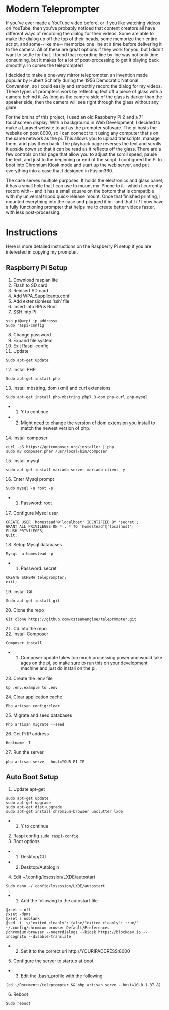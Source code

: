 # Modern Teleprompter
If you've ever made a YouTube video before, or if you like watching videos on YouTube, then you've probably noticed that content creators all have different ways of recording the dialog for their videos. Some are able to make the dialog up off the top of their heads, some memorize their entire script, and some--like me-- memorize one line at a time before delivering it to the camera. All of these are great options if they work for you, but I didn't want to settle for that. I found that recording line by line was not only time consuming, but it makes for a lot of post-processing to get it playing back smoothly. In comes the teleprompter!

I decided to make a one-way mirror teleprompter, an invention made popular by Hubert Schlafly during the 1956 Democratic National Convention, so I could easily and smoothly record the dialog for my videos. These types of prompters work by reflecting text off a piece of glass with a camera behind it. As long as the camera side of the glass is darker than the speaker side, then the camera will see right through the glass without any glare. 

For the brains of this project, I used an old Raspberry Pi 2 and a 7" touchscreen display. With a background in Web Development, I decided to make a Laravel website to act as the prompter software. The pi hosts the website on post 8000, so I can connect to it using any computer that's on the same network as the pi. This allows you to upload transcripts, manage them, and play them back. The playback page reverses the text and scrolls it upside down so that it can be read as it reflects off the glass. There are a few controls on this page that allow you to adjust the scroll speed, pause the text, and just to the beginning or end of the script. I configured the Pi to boot into Chromium Kiosk mode and start up the web server, and put everything into a case that I designed in Fusion360.

The case serves multiple purposes. It holds the electronics and glass panel, it has a small hole that I can use to mount my iPhone to it--which I currently record with-- and it has a small square on the bottom that is compatible with my universal tripod quick-release mount. Once that finished printing, I mounted everything into the case and plugged it in--and that't it! I now have a fully functioning prompter that helps me to create better videos faster, with less post-processing.

# Instructions
Here is more detailed instructions on the Raspberry Pi setup if you are interested in copying my prompter. 
## Raspberry Pi Setup
1. Download raspian lite
2. Flash to SD card
3. Reinsert SD card
4. Add WPA_Supplicants.conf
5. Add extensionless ‘ssh’ file 
6. Insert into RPi & Boot
7. SSH into Pi
```
ssh pi@<rpi ip address>
Sudo raspi-config
```

8. Change password
9. Expand file system
10. Exit Raspi-config
11. Update
```
Sudo apt-get update
```
12. Install PHP
```
Sudo apt-get install php
```
13. Install mbstring, dom (xml) and curl extensions
```
Sudo apt-get install php-mbstring php7.3-dom php-curl php-mysql
```
- 1. Y to continue
- 2. Might need to change the version of dom extension you install to match the newest version of php.
14. Install composer
```
curl -sS https://getcomposer.org/installer | php
sudo mv composer.phar /usr/local/bin/composer
```
15. Install mysql
```
sudo apt-get install mariadb-server mariadb-client -y
```
16. Enter Mysql prompt
```
Sudo mysql -u root -p
```
- 1. Password: root
17. Configure Mysql user
```
CREATE USER 'homestead'@'localhost' IDENTIFIED BY 'secret';
GRANT ALL PRIVILEGES ON * . * TO ‘homestead’@'localhost';
FLUSH PRIVILEGES;
Quit;
```
18. Setup Mysql databases
```
Mysql -u homestead -p 
```
- 1. Password: secret
```
CREATE SCHEMA teleprompter;
exit;
```
19. Install Git
```
Sudo apt-get install git
```
20. Clone the repo
```
Git clone https://github.com/csteamengine/teleprompter.git
```
21. Cd into the repo
22. Install Composer
```
Composer install
```
- 1. Composer update takes too much processing power and would take ages on the pi, so make sure to run this on your development machine and just do install on the pi.
23. Create the .env file
```
Cp .env.example to .env
```
24. Clear application cache
```
Php artisan config:clear
```
25. Migrate and seed databases
```
Php artisan migrate --seed
```
26. Get Pi IP address
```
Hostname -I
```
27. Run the server
```
php artisan serve --host=YOUR-PI-IP
```

## Auto Boot Setup
1. Update apt-get
```
sudo apt-get update
sudo apt-get upgrade
sudo apt-get dist-upgrade
sudo apt-get install chromium-browser unclutter lxde
```
- 1. Y to continue
2. Raspi config
```sudo raspi-config```
3. Boot options
- 1. Desktop/CLI
- 2. Desktop/Autologin
4. Edit ~/.config/lxsession/LXDE/autostart
```
Sudo nano ~/.config/lxsession/LXDE/autostart
```
- 1. Add the following to the autostart file
```
@xset s off
@xset -dpms
@xset s noblank
@sed -i 's/"exited_cleanly": false/"exited_cleanly": true/' ~/.config/chromium-browser Default/Preferences
@chromium-browser --noerrdialogs --kiosk https://blockdev.io --incognito --disable-translate
```
- 2. Set it to the correct url http://YOURIPADDRESS:8000
5. Configure the server to startup at boot
- 3. Edit the .bash_profile with the following
```
(cd ~/Documents/teleprompter && php artisan serve --host=10.0.1.37 &)
```
6. Reboot
```
Sudo reboot
```

